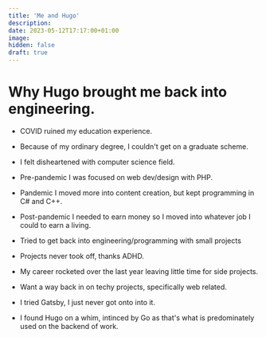 ```yaml
---
title: 'Me and Hugo'
description:
date: 2023-05-12T17:17:00+01:00
image:
hidden: false
draft: true
---
```


# Why Hugo brought me back into engineering.

- COVID ruined my education experience.
- Because of my ordinary degree, I couldn't get on a graduate scheme.
- I felt disheartened with computer science field.

- Pre-pandemic I was focused on web dev/design with PHP.
- Pandemic I moved more into content creation, but kept programming in C# and C++.
- Post-pandemic I needed to earn money so I moved into whatever job I could to earn a living.

- Tried to get back into engineering/programming with small projects
- Projects never took off, thanks ADHD.
- My career rocketed over the last year leaving little time for side projects.

- Want a way back in on techy projects, specifically web related.
- I tried Gatsby, I just never got onto into it.
- I found Hugo on a whim, intinced by Go as that's what is predominately used on the backend of work.
